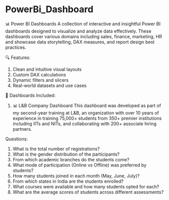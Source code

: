 # PowerBi_Dashboard

📊 Power BI Dashboards
A collection of interactive and insightful Power BI dashboards designed to visualize and analyze data effectively. These dashboards cover various domains including sales, finance, marketing, HR and showcase data storytelling, DAX measures, and report design best practices.

🔍 Features:
1. Clean and intuitive visual layouts
2. Custom DAX calculations
3. Dynamic filters and slicers
4. Real-world datasets and use cases

📁 Dashboards Included:

1. 📊 L&B Company Dashboard
This dashboard was developed as part of my second-year training at L&B, an organization with over 10 years of experience in training 75,000+ students from 350+ premier institutions including IITs and NITs, and collaborating with 200+ associate hiring partners.

Questions:

1. What is the total number of registrations?
2. What is the gender distribution of the participants?
3. From which academic branches do the students come?
4. What mode of participation (Online vs Offline) was preferred by students?
5. How many students joined in each month (May, June, July)?
6. From which states in India are the students enrolled?
7. What courses were available and how many students opted for each?
8. What are the average scores of students across different assessments?
   

